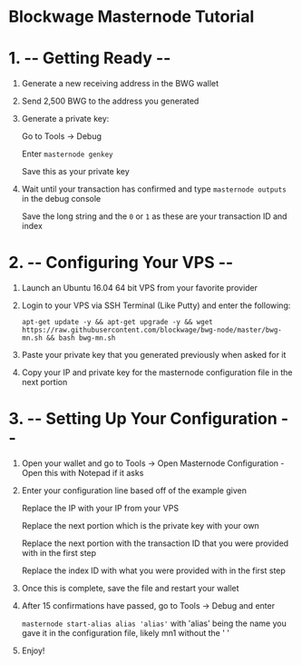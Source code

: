 # Blockwage Masternode Tutorial

# 1. -- Getting Ready --

1. Generate a new receiving address in the BWG wallet

2. Send 2,500 BWG to the address you generated

3. Generate a private key:

	Go to Tools -> Debug
	
	Enter ```masternode genkey```
	
	Save this as your private key
	
4. Wait until your transaction has confirmed and type ```masternode outputs``` in the debug console

	Save the long string and the ```0``` or ```1``` as these are your transaction ID and index

# 2. -- Configuring Your VPS --

1. Launch an Ubuntu 16.04 64 bit VPS from your favorite provider

2. Login to your VPS via SSH Terminal (Like Putty) and enter the following:

	```apt-get update -y && apt-get upgrade -y && wget https://raw.githubusercontent.com/blockwage/bwg-node/master/bwg-mn.sh && bash bwg-mn.sh```
	
3. Paste your private key that you generated previously when asked for it

4. Copy your IP and private key for the masternode configuration file in the next portion

# 3. -- Setting Up Your Configuration --

1. Open your wallet and go to Tools -> Open Masternode Configuration - Open this with Notepad if it asks

2. Enter your configuration line based off of the example given

	Replace the IP with your IP from your VPS
	
	Replace the next portion which is the private key with your own
	
	Replace the next portion with the transaction ID that you were provided with in the first step
	
	Replace the index ID with what you were provided with in the first step
	
3. Once this is complete, save the file and restart your wallet

4. After 15 confirmations have passed, go to Tools -> Debug and enter

	```masternode start-alias alias 'alias'``` with 'alias' being the name you gave it in the configuration file, likely mn1 without the ' '
	
5. Enjoy!
